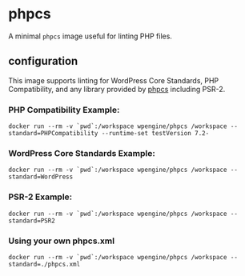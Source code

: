 # phpcs

A minimal `phpcs` image useful for linting PHP files.

## configuration

This image supports linting for WordPress Core Standards, PHP Compatibility, and any library provided by [phpcs](https://github.com/squizlabs/PHP_CodeSniffer) including PSR-2.

### PHP Compatibility Example:

```
docker run --rm -v `pwd`:/workspace wpengine/phpcs /workspace --standard=PHPCompatibility --runtime-set testVersion 7.2-
```

### WordPress Core Standards Example:

```
docker run --rm -v `pwd`:/workspace wpengine/phpcs /workspace --standard=WordPress
```

### PSR-2 Example:

```
docker run --rm -v `pwd`:/workspace wpengine/phpcs /workspace --standard=PSR2
```

### Using your own phpcs.xml

```
docker run --rm -v `pwd`:/workspace wpengine/phpcs /workspace --standard=./phpcs.xml
```
